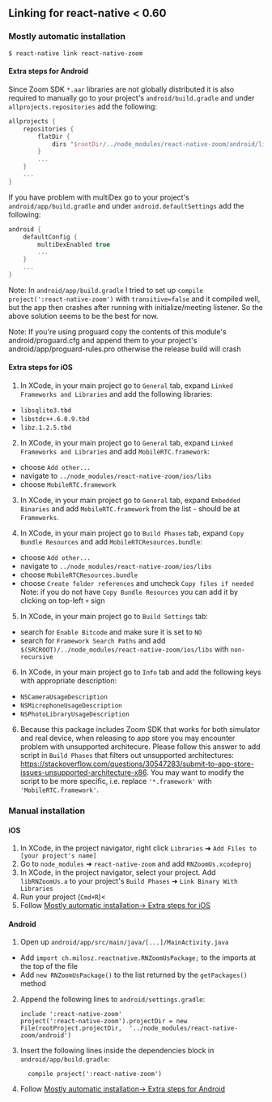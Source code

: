 ## Linking for react-native < 0.60

### Mostly automatic installation

`$ react-native link react-native-zoom`

#### Extra steps for Android

Since Zoom SDK `*.aar` libraries are not globally distributed
it is also required to manually go to your project's `android/build.gradle` and under `allprojects.repositories` add the following:

```gradle
allprojects {
    repositories {
        flatDir {
            dirs "$rootDir/../node_modules/react-native-zoom/android/libs"
        }
        ...
    }
    ...
}
```

If you have problem with multiDex go to your project's `android/app/build.gradle` and under `android.defaultSettings` add the following:

```gradle
android {
    defaultConfig {
        multiDexEnabled true
        ...
    }
    ...
}
```

Note: In `android/app/build.gradle` I tried to set up `compile project(':react-native-zoom')` with `transitive=false`
and it compiled well, but the app then crashes after running with initialize/meeting listener.
So the above solution seems to be the best for now.

Note: If you're using proguard copy the contents of this module's android/proguard.cfg and append them to your project's android/app/proguard-rules.pro otherwise the release build will crash

#### Extra steps for iOS

1. In XCode, in your main project go to `General` tab, expand `Linked Frameworks and Libraries` and add the following libraries:

- `libsqlite3.tbd`
- `libstdc++.6.0.9.tbd`
- `libz.1.2.5.tbd`

2. In XCode, in your main project go to `General` tab, expand `Linked Frameworks and Libraries` and add `MobileRTC.framework`:

- choose `Add other...`
- navigate to `../node_modules/react-native-zoom/ios/libs`
- choose `MobileRTC.framework`

3. In XCode, in your main project go to `General` tab, expand `Embedded Binaries` and add `MobileRTC.framework` from the list - should be at `Frameworks`.

4. In XCode, in your main project go to `Build Phases` tab, expand `Copy Bundle Resources` and add `MobileRTCResources.bundle`:

- choose `Add other...`
- navigate to `../node_modules/react-native-zoom/ios/libs`
- choose `MobileRTCResources.bundle`
- choose `Create folder references` and uncheck `Copy files if needed`
  Note: if you do not have `Copy Bundle Resources` you can add it by clicking on top-left `+` sign

5. In XCode, in your main project go to `Build Settings` tab:

- search for `Enable Bitcode` and make sure it is set to `NO`
- search for `Framework Search Paths` and add `$(SRCROOT)/../node_modules/react-native-zoom/ios/libs` with `non-recursive`

6. In XCode, in your main project go to `Info` tab and add the following keys with appropriate description:

- `NSCameraUsageDescription`
- `NSMicrophoneUsageDescription`
- `NSPhotoLibraryUsageDescription`

6. Because this package includes Zoom SDK that works for both simulator and real device, when releasing to app store you may encounter problem with unsupported architecure. Please follow this answer to add script in `Build Phases` that filters out unsupported architectures: https://stackoverflow.com/questions/30547283/submit-to-app-store-issues-unsupported-architecture-x86. You may want to modify the script to be more specific, i.e. replace `'*.framework'` with `'MobileRTC.framework'`.

### Manual installation

#### iOS

1. In XCode, in the project navigator, right click `Libraries` ➜ `Add Files to [your project's name]`
2. Go to `node_modules` ➜ `react-native-zoom` and add `RNZoomUs.xcodeproj`
3. In XCode, in the project navigator, select your project. Add `libRNZoomUs.a` to your project's `Build Phases` ➜ `Link Binary With Libraries`
4. Run your project (`Cmd+R`)<
5. Follow [Mostly automatic installation-> Extra steps for iOS](#extra-steps-for-ios)

#### Android

1. Open up `android/app/src/main/java/[...]/MainActivity.java`

- Add `import ch.milosz.reactnative.RNZoomUsPackage;` to the imports at the top of the file
- Add `new RNZoomUsPackage()` to the list returned by the `getPackages()` method

2. Append the following lines to `android/settings.gradle`:
   ```
   include ':react-native-zoom'
   project(':react-native-zoom').projectDir = new File(rootProject.projectDir, 	'../node_modules/react-native-zoom/android')
   ```
3. Insert the following lines inside the dependencies block in `android/app/build.gradle`:
   ```
     compile project(':react-native-zoom')
   ```
4. Follow [Mostly automatic installation-> Extra steps for Android](#extra-steps-for-android)
